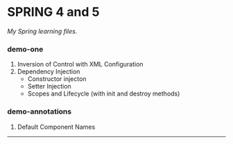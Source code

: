 # SPRING 4 and 5

*My Spring learning files.*



### **demo-one**
 1. Inversion of Control with XML Configuration
 2. Dependency Injection
	* Constructor injecton
	* Setter Injection
	* Scopes and Lifecycle (with init and destroy methods)

### **demo-annotations**
 1. Default Component Names
 
 
---

